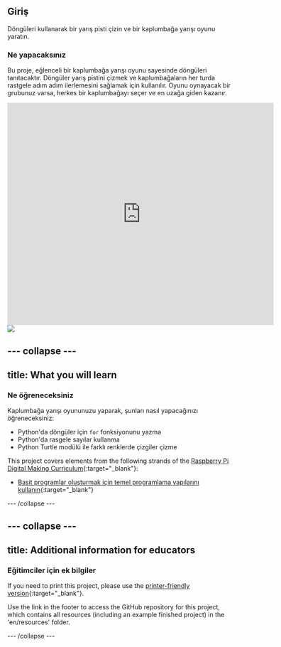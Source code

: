 ## Giriş

Döngüleri kullanarak bir yarış pisti çizin ve bir kaplumbağa yarışı oyunu yaratın.

### Ne yapacaksınız

Bu proje, eğlenceli bir kaplumbağa yarışı oyunu sayesinde döngüleri tanıtacaktır. Döngüler yarış pistini çizmek ve kaplumbağaların her turda rastgele adım adım ilerlemesini sağlamak için kullanılır. Oyunu oynayacak bir grubunuz varsa, herkes bir kaplumbağayı seçer ve en uzağa giden kazanır.

<div class="trinket">
  <iframe src="https://trinket.io/embed/python/9339862606?outputOnly=true&start=result" width="600" height="500" frameborder="0" marginwidth="0" marginheight="0" allowfullscreen>
  </iframe>
  <img src="images/race-finished.png">
</div>

## \--- collapse \---

## title: What you will learn

### Ne öğreneceksiniz

Kaplumbağa yarışı oyununuzu yaparak, şunları nasıl yapacağınızı öğreneceksiniz:

+ Python'da döngüler için `for` fonksiyonunu yazma
+ Python'da rasgele sayılar kullanma
+ Python Turtle modülü ile farklı renklerde çizgiler çizme

This project covers elements from the following strands of the [Raspberry Pi Digital Making Curriculum](https://rpf.io/curriculum){:target="_blank"}:

+ [Basit programlar oluşturmak için temel programlama yapılarını kullanın](https://www.raspberrypi.org/curriculum/programming/creator/){:target="_blank"}

\--- /collapse \---

## \--- collapse \---

## title: Additional information for educators

### Eğitimciler için ek bilgiler

If you need to print this project, please use the [printer-friendly version](https://projects.raspberrypi.org/en/projects/turtle-race/print){:target="_blank"}.

Use the link in the footer to access the GitHub repository for this project, which contains all resources (including an example finished project) in the 'en/resources' folder.

\--- /collapse \---